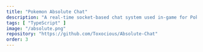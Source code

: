 ```yaml
---
title: "Pokemon Absolute Chat"
description: "A real-time socket-based chat system used in-game for Pokemon Absolute."
tags: [ "TypeScript" ]
image: "/absolute.png"
repository: "https://github.com/Toxocious/Absolute-Chat"
order: 3
---
```


